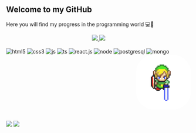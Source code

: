 
## Welcome to my GitHub 
Here you will find my progress in the programming world 💻🚀

<div align="center">
  <a href="https://github.com/alanopaixao">
  <img height="160em" src="https://github-readme-stats.vercel.app/api?username=alanopaixao&show_icons=true&theme=dark&include_all_commits=true&count_private=true"/>
  <img height="160em" src="https://github-readme-stats.vercel.app/api/top-langs/?username=alanopaixao&layout=compact&langs_count=6&theme=dark"/>
</div>
  
  <!-- Icons Skill -->
<div style="display: inline-block"><br>
  <img align="center" alt="html5" height="30" width="40" title="HTML5" src="https://cdn.jsdelivr.net/gh/devicons/devicon/icons/html5/html5-plain.svg" />
  <img align="center" alt="css3" height="30" width="40" title="CSS3" src="https://cdn.jsdelivr.net/gh/devicons/devicon/icons/css3/css3-plain.svg" />
  <img align="center" alt="js" height="30" width="40" title="JavaScript" src="https://cdn.jsdelivr.net/gh/devicons/devicon/icons/javascript/javascript-plain.svg" />
  <img align="center" alt="ts" height="30" width="40" title="TypeScript" src="https://cdn.jsdelivr.net/gh/devicons/devicon/icons/typescript/typescript-plain.svg" />
  <img align="center" alt="react.js" height="30" width="40" title="React.Js" src="https://cdn.jsdelivr.net/gh/devicons/devicon/icons/react/react-original.svg" />
  <img align="center" alt="node" height="30" width="40" title="Node.Js" src="https://cdn.jsdelivr.net/gh/devicons/devicon/icons/nodejs/nodejs-plain.svg" />
  <img align="center" alt="postgresql" height="30" width="40" title="PostgreSQL" src="https://cdn.jsdelivr.net/gh/devicons/devicon/icons/postgresql/postgresql-plain.svg" />
  <img align="center" alt="mongo" height="30" width="40" title="MongoDB" src="https://cdn.jsdelivr.net/gh/devicons/devicon/icons/mongodb/mongodb-plain.svg" />

  <!-- GIF Zelda -->
  <img align="right" alt="gif" height="150" style="border-radius:50px;" src="https://raw.githubusercontent.com/AlanoPaixao/alanopaixao/main/zelda.gif">
  
</div>

  ##
  
  <div> 
  <a href="https://instagram.com/alanpaixao_" target="_blank"><img src="https://img.shields.io/badge/-Instagram-%23E4405F?style=for-the-badge&logo=instagram&logoColor=white" target="_blank"></a>
  <a href="https://www.linkedin.com/in/alanpaixao/" target="_blank"><img src="https://img.shields.io/badge/-LinkedIn-%230077B5?style=for-the-badge&logo=linkedin&logoColor=white" target="_blank"></a> 
  </div>
